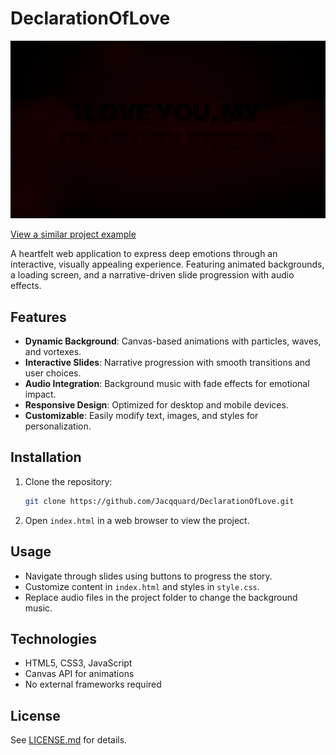 # DeclarationOfLove

![DeclarationOfLove Banner](/image/banner.jpg)

[View a similar project example](https://declaration-of-love.vercel.app/)

A heartfelt web application to express deep emotions through an interactive, visually appealing experience. Featuring animated backgrounds, a loading screen, and a narrative-driven slide progression with audio effects.

## Features
- **Dynamic Background**: Canvas-based animations with particles, waves, and vortexes.
- **Interactive Slides**: Narrative progression with smooth transitions and user choices.
- **Audio Integration**: Background music with fade effects for emotional impact.
- **Responsive Design**: Optimized for desktop and mobile devices.
- **Customizable**: Easily modify text, images, and styles for personalization.

## Installation
1. Clone the repository:
   ```bash
   git clone https://github.com/Jacqquard/DeclarationOfLove.git
   ```
2. Open `index.html` in a web browser to view the project.

## Usage
- Navigate through slides using buttons to progress the story.
- Customize content in `index.html` and styles in `style.css`.
- Replace audio files in the project folder to change the background music.

## Technologies
- HTML5, CSS3, JavaScript
- Canvas API for animations
- No external frameworks required

## License
See [LICENSE.md](LICENSE.md) for details.
